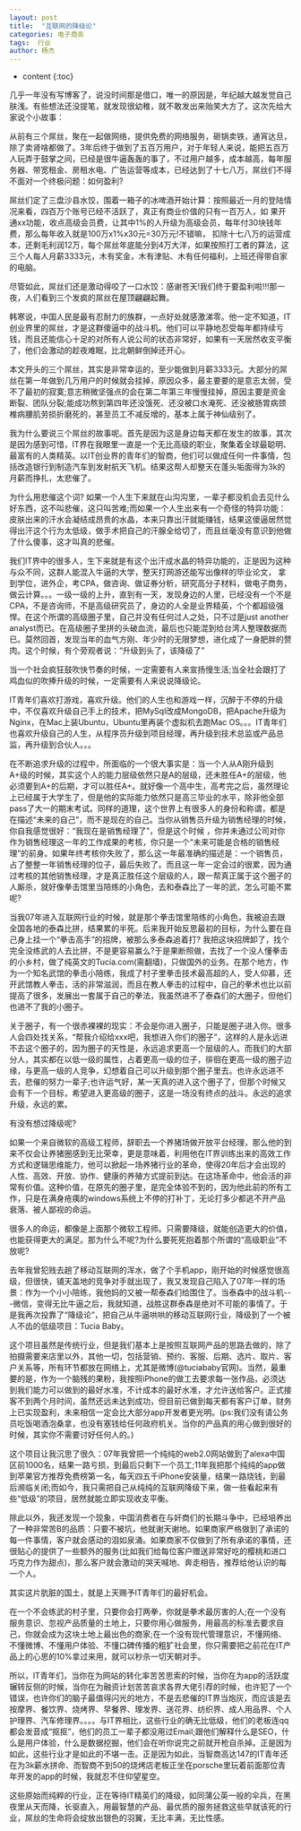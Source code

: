 ```yaml
---
layout: post
title:  "互联网的降级论"
categories: 电子商务
tags:  行业
author: 杨杰
---
```


* content
{:toc}

几乎一年没有写博客了，说没时间那是借口，唯一的原因是，年纪越大越发觉自己肤浅。有些想法还没提笔，就发现很幼稚，就不敢发出来贻笑大方了。这次先给大家说个小故事：  

从前有三个屌丝，聚在一起做网络，提供免费的网络服务，砸锅卖铁，通宵达旦，除了卖肾啥都做了。3年后终于做到了五百万用户，对于年轻人来说，能把五百万人玩弄于鼓掌之间，已经是很牛逼轰轰的事了，不过用户越多，成本越高，每年服务器、带宽租金、房租水电、广告运营等成本，已经达到了十七八万，屌丝们不得不面对一个终极问题：如何盈利?

屌丝们定了三盘沙县水饺，围着一箱子的冰啤酒开始计算：按照最近一月的登陆情况来看，四百万个账号已经不活跃了，真正有商业价值的只有一百万人，如 果开通xx功能，收点高级会员费，让其中1%的人升级为高级会员，每年付30块钱年费，那么每年收入就是100万x1%x30元=30万元!不错嘛， 扣除十七八万的运营成本，还剩毛利润12万，每个屌丝年底能分到4万大洋，如果按照打工者的算法，这三个人每人月薪3333元，木有奖金，木有津贴、木有任何福利，上班还得带自家的电脑。

尽管如此，屌丝们还是激动得咬了一口水饺：感谢苍天!我们终于要盈利啦!!!那一夜，人们看到三个发疯的屌丝在屋顶翩翩起舞。

韩寒说，中国人民是最有忍耐力的族群，一点好处就感激涕零。他一定不知道，IT创业界里的屌丝，才是这群傻逼中的战斗机。他们可以平静地忍受每年都持续亏钱，而且还能信心十足的对所有人说公司的状态非常好，如果有一天居然收支平衡了，他们会激动的趁夜难眠，比北朝鲜倒掉还开心。

本文开头的三个屌丝，其实是非常幸运的，至少能做到月薪3333元。大部分的屌丝在第一年做到几万用户的时候就会挂掉，原因众多，最主要要的是意志太弱，受不了最初的寂寞;意志稍微坚强点的会在第二年第三年慢慢挂掉，原因主要是资金断裂、团队分裂;能成功熬到第四年还没饿死、还没被口水淹死、还没被肠胃病颈椎病腰肌劳损折磨死的，甚至员工不减反增的，基本上属于神仙级别了。

我为什么要说三个屌丝的故事呢。首先是因为这是身边每天都在发生的故事，其次是因为感到可惜，IT界在我眼里一直是一个无比高级的职业，聚集着全球最聪明、最富有的人类精英。以IT创业界的青年们的智商，他们可以做成任何一件事情，包括改造银行到制造汽车到发射航天飞机。结果这帮人却整天在蓬头垢面得为3k的月薪而挣扎，太悲催了。

为什么用悲催这个词? 如果一个人生下来就在山沟沟里，一辈子都没机会去见什么好东西，这不叫悲催，这只叫苦难;而如果一个人生出来有一个奇怪的特异功能：皮肤出来的汗水会凝结成昂贵的水晶，本来只靠出汗就能赚钱，结果这傻逼居然觉得出汗这个行为太低级，做手术把自己的汗腺全给切了，而且丝毫没有意识到他做了什么傻事，这才叫真的悲催。

我们IT界中的很多人，生下来就是有这个出汗成水晶的特异功能的，正是因为这种与众不同，这群人能混入牛逼的大学，整天打网游还能写出像样的毕业论文， 拿到学位，进外企，考CPA，做咨询、做证券分析，研究高分子材料，做电子商务，做云计算。。。一级一级的上升，直到有一天，发现身边的人里，已经没有一个不是CPA，不是咨询师，不是高级研究员了，身边的人全是业界精英，个个都超级强悍。在这个所谓的高级圈子里，自己并没有任何过人之处，只不过是just another analyst而已。在高级圈子里拼的头破血流，最后也只能混到给台湾人整理数据而已。莫然回首，发现当年的血气方刚、年少时的无限梦想，进化成了一身肥胖的赘肉。这个时候，有个旁观者说：“升级到头了，该降级了”

当一个社会疯狂鼓吹快节奏的时候，一定需要有人来宣扬慢生活;当全社会跟打了鸡血似的吹捧升级的时候，一定需要有人来说说降级论。

IT青年们喜欢打游戏，喜欢升级。他们的人生也和游戏一样，沉醉于不停的升级中，不仅喜欢升级自己手上的技术，把MySql改成MongoDB，把Apache升级为Nginx，在Mac上装Ubuntu，Ubuntu里再装个虚拟机去跑Mac OS。。。IT青年们也喜欢升级自己的人生，从程序员升级到项目经理，再升级到技术总监或产品总监，再升级到合伙人。。。

在不断追求升级的过程中，所面临的一个很大事实是：当一个人从A刚升级到A+级的时候，其实这个人的能力层级依然只是A的层级，还未胜任A+的层级，他必须要到A+的后期，才可以胜任A+。就好像一个高中生，高考完之后，虽然理论上已经属于大学生了，但是他的实际能力依然只是高三毕业的水平，除非他全部pass了大一的期末考试。同样的道理，这个世界上有很多人的身份和称谓，都是在描述“未来的自己”，而不是现在的自己。当你从销售员升级为销售经理的时候，你自我感觉很好：“我现在是销售经理了”，但是这个时候 ，你并未通过公司对你作为销售经理这一年的工作成果的考核，你只是一个“未来可能是合格的销售经理”的前身。如果年终考核你失败了，那么这一年最准确的描述是：一个销售员，占了整整一年销售经理的位子，最后失败了。而且这一年一定会过的很累，因为通过考核的其他销售经理，才是真正胜任这个层级的人，跟一帮真正属于这个圈子的人厮杀，就好像拳击馆里当陪练的小角色，去和泰森比了一年的武，怎么可能不累呢?

当我07年进入互联网行业的时候，就是那个拳击馆里陪练的小角色，我被迫去跟全国各地的泰森比拼，结果累的半死。后来我开始反思最初的目标，为什么要在自己身上挂一个“拳击高手”的招牌，被那么多泰森追着打? 我把这块招牌卸了，找个完全没练武的人去比拼，不是更容易赢么?于是果断照做，去找了一个没人懂拳击的小乡村，做了纯英文的Tucia.com(需翻墙)，只做国外的业务。在那个地方，作为一个知名武馆的拳击小陪练，我成了村子里拳击技术最高超的人，受人仰慕，还开武馆教人拳击，活的非常滋润，而且在教人拳击的过程中，自己的拳术也比以前提高了很多，发展出一套属于自己的拳法，我虽然进不了泰森们的大圈子，但他们也进不了我的小圈子。

关于圈子，有一个很赤裸裸的现实：不会是你进入圈子，只能是圈子进入你。很多人会四处找关系，“帮我介绍给xxx吧，我想进入你们的圈子”，这样的人是永远进不去这个圈子的，因为圈子的天性是，永远追求更高一个层级的人。而我们的大部分人，其实都在以低一级的属性，占着更高一级的位子，徘徊在更高一级的圈子边缘，与更高一级的人竞争，幻想着自己可以升级到那个圈子里去。也许永远进不去，悲催的努力一辈子;也许运气好，某一天真的进入这个圈子了，但那个时候又会有下一个目标，希望进入更高级的圈子，这是一场没有终点的战斗。永远的追求升级，永远的累。

有没有想过降级呢?

如果一个来自微软的高级工程师，辞职去一个养猪场做开放平台经理，那么他的到来不仅会让养猪圈感到无比荣幸，更是意味着，利用他在IT界训练出来的高效工作方式和逻辑思维能力，他可以掀起一场养猪行业的革命，使得20年后才会出现的人性、高效、开放、协作、健康的养殖方式提前到达。在这场革命中，他会活的非常有价值。这种价值，在原先的圈子里，是完全体验不到的，因为他此前的所有工作，只是在满身疮痍的windows系统上不停的打补丁，无论打多少都逃不开产品衰落、被人鄙视的命运。

很多人的命运，都像是上面那个微软工程师。只需要降级，就能创造更大的价值，也能获得更大的满足。那为什么不呢?为什么要死死抱着那个所谓的“高级职业”不放呢?

去年我曾犯贱去趟了移动互联网的浑水，做了个手机app，刚开始的时候感觉很高级，但很快，铺天盖地的竞争对手就出现了，我又发现自己陷入了07年一样的场景：作为一个小小陪练，我他妈的又被一帮泰森们给围住了。当泰森中的战斗机---微信，变得无比牛逼之后，我就知道，战胜这群泰森是绝对不可能的事情了。于是我再次投靠了“降级论”，把自己从牛逼哄哄的移动互联网行业，降级到了一个被人不齿的低级项目：Tucia Baby。

这个项目虽然是传统行业，但是我们基本上是按照互联网产品的思路去做的，除了拍摄需要来店里以外，其他一切，包括营销、预约、客服、后期、选片、取片、客户关系等，所有环节都放在网络上，尤其是微博(@tuciababy官网)。当然，最重要的是，作为一个脑残的果粉，我按照iPhone的做工去要求每一张作品，必须达到我们能力可以做到的最好水准，不计成本的最好水准，才允许送给客户。正式接客不到两个月时间，虽然还远未达到成功，但目前已做到每天都有客户订单，财务上已实现盈利，未来相信一定会比大部分app开发者更光明。(ps:我们没有请公务员吃饭喝酒泡桑拿，也没有塞钱给任何政府机关。当你的产品真的用心做到很好的时候，其实你不需要讨好任何人的。)

这个项目让我沉思了很久：07年我曾把一个纯纯的web2.0网站做到了alexa中国区前1000名，结果一路亏损，到最后只剩下一个员工;11年我把那个纯纯的app做到苹果官方推荐免费榜第一名，每天四五千iPhone安装量，结果一路烧钱，到最后濒临关闭;而如今，我只需把自己从纯纯的互联网降级下来，做一些看起来有些“低级”的项目，居然就能立即实现收支平衡。
	
除此以外，我还发现一个现象，中国消费者在与奸商们的长期斗争中，已经培养出了一种非常苦B的品质：只要不被坑，他就谢天谢地。如果商家严格做到了承诺的每一件事情，客户就会感动的泪如泉涌。如果商家不仅做到了所有承诺的事情，还很贴心的提供了一些额外的服务(比如我们给每位客户赠送非常好吃的樱桃和进口巧克力作为甜点)，那么客户就会激动的哭天喊地、奔走相告，推荐给他认识的每一个人。

其实这片肮脏的国土，就是上天赐予IT青年们的最好机会。

在一个不会练武的村子里，只要你会打两拳，你就是拳术最厉害的人;在一个没有服务意识、忽视产品质量的土地上，只要你用心做服务，用最高的标准去要求自己，你就会成为这块土地上最出色的商家;在一个没有现代管理意识，不懂网络、不懂微博、不懂用户体验、不懂口碑传播的粗犷社会里，你只需要把之前花在IT产品上的心思的10%拿过来用，就可以秒杀一切天朝对手。

所以，IT青年们，当你在为网站的转化率苦苦思索的时候，当你在为app的活跃度辗转反侧的时候，当你在为融资计划苦苦哀求各界大佬引荐的时候，也许犯了一个错误，也许你们的脑子最值得闪光的地方，不是去悲催的IT界当炮灰，而应该是去按摩界、餐饮界、烧烤界、早餐界、理发界、送花界、纺织界、成人用品界、个人护理界、汽车修理界。。。。与IT界相比，这些行业的确无比低级，他们的老板连qq都会发音成“抠抠”，他们的员工一辈子都没用过Email;跟他们解释什么是SEO，什么是用户体验，什么是数据挖掘，他们会在听你说完之前就开枪自杀掉。正是因为如此，这些行业才是如此的不堪一击。正是因为如此，当智商高达147的IT青年还在为3k薪水拼命、而智商不到50的烧烤店老板正坐在porsche里玩着前面那位青年开发的app的时候，我就忍不住仰望星空。

这些原始而纯粹的行业，正在等待IT精英们的降级，如同蒲公英一般的伞兵，在黑夜里从天而降，长驱直入，用最智慧的产品、最优质的服务拯救这些早就该死的行业，屌丝的生命将会绽放出银色的羽翼，无比丰满，无比性感。
